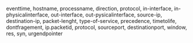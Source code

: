 eventtime, hostname, processname, direction, protocol, in-interface, in-physicalinterface, out-interface, out-pysicalinterface, source-ip, destination-ip, packet-lenght, type-of-service, precedence, timetolife, dontfragement, ip.packetid, protocol, sourceport, destinationport, window, res, syn, urgendpointer 
